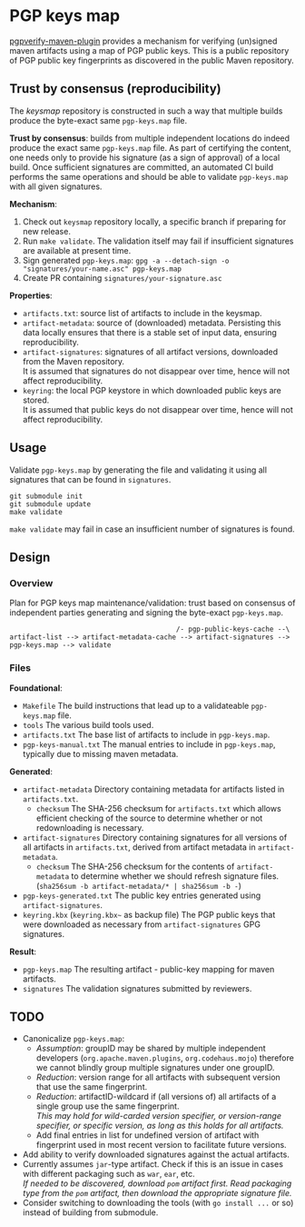 # PGP keys map

[pgpverify-maven-plugin](https://github.com/s4u/pgpverify-maven-plugin) provides a mechanism for verifying (un)signed maven artifacts using a map of PGP public keys. This is a public repository of PGP public key fingerprints as discovered in the public Maven repository.

## Trust by consensus (reproducibility)

The _keysmap_ repository is constructed in such a way that multiple builds produce the byte-exact same `pgp-keys.map` file.

__Trust by consensus__: builds from multiple independent locations do indeed produce the exact same `pgp-keys.map` file. As part of certifying the content, one needs only to provide his signature (as a sign of approval) of a local build. Once sufficient signatures are committed, an automated CI build performs the same operations and should be able to validate `pgp-keys.map` with all given signatures.

__Mechanism__:

1. Check out `keysmap` repository locally, a specific branch if preparing for new release.
1. Run `make validate`. The validation itself may fail if insufficient signatures are available at present time.
1. Sign generated `pgp-keys.map`: `gpg -a --detach-sign -o "signatures/your-name.asc" pgp-keys.map`
1. Create PR containing `signatures/your-signature.asc`

__Properties__:

- `artifacts.txt`: source list of artifacts to include in the keysmap.
- `artifact-metadata`: source of (downloaded) metadata. Persisting this data locally ensures that there is a stable set of input data, ensuring reproducibility.
- `artifact-signatures`: signatures of all artifact versions, downloaded from the Maven repository.  
  It is assumed that signatures do not disappear over time, hence will not affect reproducibility.
- `keyring`: the local PGP keystore in which downloaded public keys are stored.  
  It is assumed that public keys do not disappear over time, hence will not affect reproducibility.

## Usage

Validate `pgp-keys.map` by generating the file and validating it using all signatures that can be found in `signatures`.

```
git submodule init
git submodule update
make validate
```

`make validate` may fail in case an insufficient number of signatures is found.

## Design

### Overview

Plan for PGP keys map maintenance/validation: trust based on consensus of independent parties generating and signing the byte-exact `pgp-keys.map`.

```
                                         /- pgp-public-keys-cache --\
artifact-list --> artifact-metadata-cache --> artifact-signatures --> pgp-keys.map --> validate
```

### Files

__Foundational__:

- `Makefile` The build instructions that lead up to a validateable `pgp-keys.map` file.
- `tools` The various build tools used.
- `artifacts.txt` The base list of artifacts to include in `pgp-keys.map`.
- `pgp-keys-manual.txt` The manual entries to include in `pgp-keys.map`, typically due to missing maven metadata.

__Generated__:

- `artifact-metadata` Directory containing metadata for artifacts listed in `artifacts.txt`.
  - `checksum` The SHA-256 checksum for `artifacts.txt` which allows efficient checking of the source to determine whether or not redownloading is necessary.
- `artifact-signatures` Directory containing signatures for all versions of all artifacts in `artifacts.txt`, derived from artifact metadata in `artifact-metadata`.
  - `checksum` The SHA-256 checksum for the contents of `artifact-metadata` to determine whether we should refresh signature files. (`sha256sum -b artifact-metadata/* | sha256sum -b -`)
- `pgp-keys-generated.txt` The public key entries generated using `artifact-signatures`.
- `keyring.kbx` (`keyring.kbx~` as backup file) The PGP public keys that were downloaded as necessary from `artifact-signatures` GPG signatures.

__Result__:

- `pgp-keys.map` The resulting artifact - public-key mapping for maven artifacts.
- `signatures` The validation signatures submitted by reviewers.

## TODO

- Canonicalize `pgp-keys.map`:
  - _Assumption_: groupID may be shared by multiple independent developers (`org.apache.maven.plugins`, `org.codehaus.mojo`) therefore we cannot blindly group multiple signatures under one groupID.
  - _Reduction_: version range for all artifacts with subsequent version that use the same fingerprint.
  - _Reduction_: artifactID-wildcard if (all versions of) all artifacts of a single group use the same fingerprint.  
  _This may hold for wild-carded version specifier, or version-range specifier, or specific version, as long as this holds for all artifacts._
  - Add final entries in list for undefined version of artifact with fingerprint used in most recent version to facilitate future versions.
- Add ability to verify downloaded signatures against the actual artifacts.
- Currently assumes `jar`-type artifact. Check if this is an issue in cases with different packaging such as `war`, `ear`, etc.  
  _If needed to be discovered, download `pom` artifact first. Read _packaging type_ from the `pom` artifact, then download the appropriate signature file._
- Consider switching to downloading the tools (with `go install ...` or so) instead of building from submodule.

